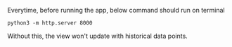 Everytime, before running the app, below command should run on terminal

```commandline
python3 -m http.server 8000
```

Without this, the view won't update with historical data points.